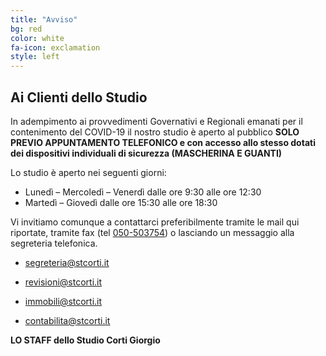 ```yaml
---
title: "Avviso"
bg: red
color: white
fa-icon: exclamation
style: left
---
```


## Ai Clienti dello Studio

In adempimento ai provvedimenti Governativi e Regionali emanati per il contenimento del COVID-19 il nostro studio è aperto al pubblico **SOLO PREVIO APPUNTAMENTO TELEFONICO e con accesso allo stesso dotati dei dispositivi individuali di sicurezza (MASCHERINA E GUANTI)**

Lo studio è aperto nei seguenti giorni:

* Lunedì – Mercoledì – Venerdì dalle ore 9:30 alle ore 12:30
* Martedì – Giovedì dalle ore 15:30 alle ore 18:30

Vi invitiamo comunque a contattarci preferibilmente tramite le mail qui riportate, tramite fax (tel [050-503754](tel:050503754)) o lasciando un messaggio alla segreteria telefonica.

- [segreteria@stcorti.it](mailto:segreteria@stcorti.it)

- [revisioni@stcorti.it](mailto:revisioni@stcorti.it)

- [immobili@stcorti.it](mailto:immobili@stcorti.it)

- [contabilita@stcorti.it](mailto:contabilita@stcorti.it)

**LO STAFF dello Studio Corti Giorgio**
